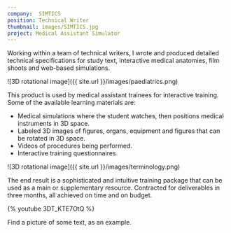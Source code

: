 ```yaml
---
company:  SIMTICS
position: Technical Writer
thumbnail: images/SIMTICS.jpg
project: Medical Assistant Simulator
---
```


Working within a team of technical writers, I wrote and produced detailed technical specifications for study text, interactive medical anatomies, film shoots and web-based simulations.

![3D rotational image]({{ site.url }}/images/paediatrics.png)

This product is used by medical assistant trainees for interactive training. Some of the available learning materials are:

* Medical simulations where the student watches, then positions medical instruments in 3D space.
* Labeled 3D images of figures, organs, equipment and figures that can be rotated in 3D space.
* Videos of procedures being performed.
* Interactive training questionnaires.

![3D rotational image]({{ site.url }}/images/terminology.png)

The end result is a sophisticated and intuitive training package that can be used as a main or supplementary resource.
Contracted for deliverables in three months, all achieved on time and on budget.

{% youtube 3DT_KTE7OtQ %}

Find a picture of some text, as an example.
